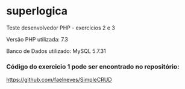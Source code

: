 # superlogica
Teste desenvolvedor PHP - exercícios 2 e 3

Versão PHP utilizada: 7.3

Banco de Dados utilizado: MySQL 5.7.31

### Código do exercicio 1 pode ser encontrado no repositório: 
https://github.com/faelneves/SimpleCRUD
